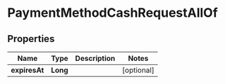 

# PaymentMethodCashRequestAllOf


## Properties

| Name | Type | Description | Notes |
|------------ | ------------- | ------------- | -------------|
|**expiresAt** | **Long** |  |  [optional] |



